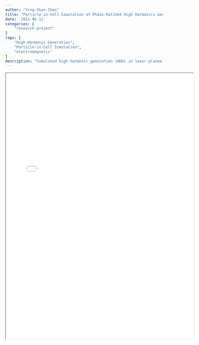 ```yaml
---
author: "Ying-Shan Chen"
title: "Particle-in-Cell Simulation of Phase-Matched High Harmonics Generation in Highly Ionized Plasmas"
date: '2021-06-11'
categories: [
    "research project"
]
tags: [
    "High-Harmonic Generation",
    "Particle-in-Cell Simulation",
    "electromagnetic"
]
description: "Simulated high harmonic generation (HHG) in laser-plasma using PIC to study phase matching and optimize laser/gas parameters for efficient short-wavelength light sources."
---
```


<p align="center" >
    <iframe class="pdf" src="/self/pdf/projects_physics/HHG/2021_poster.pdf" width="600" height="850"> </iframe>
</p>